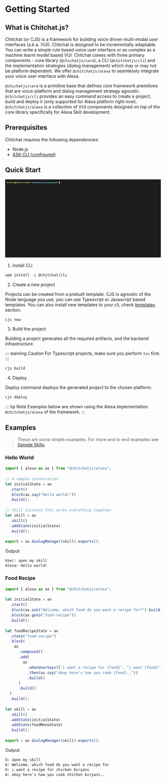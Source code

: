 # Getting Started

## What is Chitchat.js? <Badge text="beta" />

Chitchat (or CJS) is a framework for building voice driven multi-modal user interfaces (a.k.a. VUI). Chitchat is designed to be incrementally adaptable. You can write a simple rule based voice user interface or as complex as a machine learnt model based VUI. Chitchat comes with three primary components - core library (`@chichatjs/core`), a CLI (`@chitchatjs/cli`) and the implementation strategies (dialog management) which may or may not be platform dependent. We offer `@chitchatjs/alexa` to seamlessly integrate your voice user interface with Alexa.

`@chichatjs/core` is a primitive base that defines core framework premitives that are voice-platform and dialog management strategy agnostic. `@chitchatjs/cli` provides an easy command access to create a project, build and deploy it (only supported for Alexa platform right now). `@chitchatjs/alexa` is a collection of VUI components designed on top of the core library specifically for Alexa Skill development.

## Prerequisites

Chitchat requires the following dependencies:

- Node.js
- [ASK CLI (configured)](https://www.npmjs.com/package/ask-cli)

## Quick Start

![An image](../images/gifs/create-project.gif)

1. Install CLI

```sh
npm install -g @chitchat/cli
```

2.  Create a new project

Projects can be created from a prebuilt template. CJS is agnostic of the Node language you use, you can use Typescript or Javascript based templates. You can also install new templates to your cli, check [templates](/guide/templates) section.

```sh
cjs new
```

3. Build the project

Building a project generates all the required artifacts, and the backend infrastructure.

::: warning Caution
For Typescript projects, make sure you perform `tsc` first.
:::

```sh
cjs build
```

4. Deploy

Deploy command deploys the generated project to the chosen platform.

```sh
cjs deploy
```

::: tip Note
Examples below are shown using the Alexa implementation `@chitchatjs/alexa` of the framework.
:::

## Examples

> These are some simple examples. For more end to end examples see [Sample Skills](/alexa/templates).

### Hello World

```ts
import { alexa as ax } from "@chitchatjs/alexa";

// A sample conversation
let initialState = ax
  .start()
  .block(ax.say("Hello world!"))
  .build();

// Skill instance that wires everything together
let skill = ax
  .skill()
  .addState(initialState)
  .build();

export = ax.dialogManager(skill).exports();
```

Output:

```
User: open my skill
Alexa: Hello world!
```

### Food Recipe

```ts
import { alexa as ax } from "@chitchatjs/alexa";

let initialState = ax
  .start()
  .block(ax.ask("Welcome, which food do you want a recipe for?").build())
  .block(ax.goto("food-recipe"))
  .build();

let foodRecipeState = ax
  .state("food-recipe")
  .block(
    ax
      .compound()
      .add(
        ax
          .whenUserSays(["i want a recipe for {food}", "i want {food}"])
          .then(ax.say("okay here's how you cook {food}.."))
          .build()
      )
      .build()
  )
  .build();

let skill = ax
  .skill()
  .addState(initialState)
  .addState(foodMenuState)
  .build();

export = ax.dialogManager(skill).exports();
```

Output:

```
U: open my skill
A: Welcome, which food do you want a recipe for
U: i want a recipe for chicken biryani
A: okay here's how you cook chichen biryani..
```
